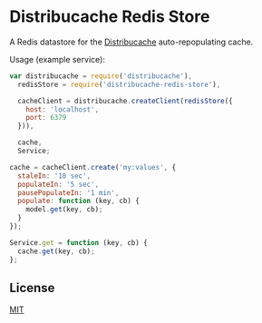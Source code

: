 # Distribucache Redis Store

A Redis datastore for the [Distribucache](https://github.com/areusjs/distribucache) auto-repopulating cache.

Usage (example service):

```js
var distribucache = require('distribucache'),
  redisStore = require('distribucache-redis-store'),

  cacheClient = distribucache.createClient(redisStore({
    host: 'localhost',
    port: 6379
  })),

  cache,
  Service;

cache = cacheClient.create('my:values', {
  staleIn: '10 sec',
  populateIn: '5 sec',
  pausePopulateIn: '1 min',
  populate: function (key, cb) {
    model.get(key, cb);
  }
});

Service.get = function (key, cb) {
  cache.get(key, cb);
};
```

## License

[MIT](/LICENSE)
